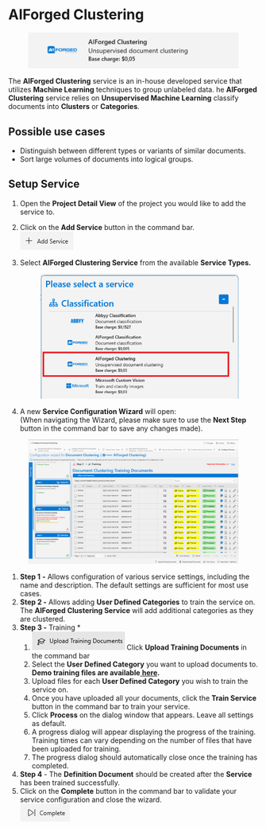# AIForged Clustering

<figure><img src="../../.gitbook/assets/image (1).png" alt=""><figcaption></figcaption></figure>

The **AIForged Clustering** service is an in-house developed service that utilizes **Machine Learning** techniques to group unlabeled data. he **AIForged Clustering** service relies on **Unsupervised Machine Learning** classify documents into **Clusters** or **Categories**.

## Possible use cases

* Distinguish between different types or variants of similar documents.
* Sort large volumes of documents into logical groups.

## Setup Service

1. Open the **Project Detail View** of the project you would like to add the service to.
2. Click on the **Add Service** button in the command bar.\
   ![](<../../.gitbook/assets/image (82) (1).png>)
3.  Select **AIForged Clustering Service** from the available **Service Types.**

    <figure><img src="../../.gitbook/assets/image (7).png" alt=""><figcaption></figcaption></figure>
4. A new **Service Configuration Wizard** will open:\
   (When navigating the Wizard, please make sure to use the **Next Step** button in the command bar to save any changes made).

<figure><img src="../../.gitbook/assets/image (6).png" alt=""><figcaption></figcaption></figure>

1. **Step 1** **-** Allows configuration of various service settings, including the name and description. The default settings are sufficient for most use cases.
2. **Step 2 -** Allows adding **User Defined Categories** to train the service on. The **AIForged Clustering Service** will add additional categories as they are clustered.&#x20;
3. **Step 3 -** Training \*
   1. ![](<../../.gitbook/assets/33 (1) (2) (1) (1) (1) (1) (1) (4).png>) Click **Upload Training Documents** in the command bar
   2. Select the **User Defined Category** you want to upload documents to.\
      **Demo training files are available**[ **here**](https://docs.aiforged.com/DemoDocuments/AIForged%20Classification%20%20Testing.zip)**.**
   3. Upload files for each **User Defined Category** you wish to train the service on.
   4. Once you have uploaded all your documents, click the **Train Service** button in the command bar to train your service.
   5. Click **Process** on the dialog window that appears. Leave all settings as default.
   6. A progress dialog will appear displaying the progress of the training.\
      Training times can vary depending on the number of files that have been uploaded for training.
   7. The progress dialog should automatically close once the training has completed.
4. **Step 4** - The **Definition Document** should be created after the **Service** has been trained successfully.
5. Click on the **Complete** button in the command bar to validate your service configuration and close the wizard.\
   ![](<../../.gitbook/assets/image (84) (1).png>)
